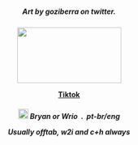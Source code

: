 <h5 align="center">
Art by goziberra on twitter.
</p>
<h4 align="center">
    <img src="https://github.com/user-attachments/assets/d70b9ca7-2a35-4100-9ce8-86f56eba722b"width="205" height="110">
</p>
<a href=https://www.tiktok.com/@bryanruindadepura?_t=ZM-8srLRMPGmmL&_r=1> Tiktok </a>    
<h5 align="center">
    <img width="20" src="https://github.com/user-attachments/assets/e0ae7bbf-8211-461a-b3d8-3c0551837d60"> Bryan or Wrio‎ ‎ .‎ ‎ pt-br/eng
<p align="center"> Usually offtab, w2i and c+h always </p>












